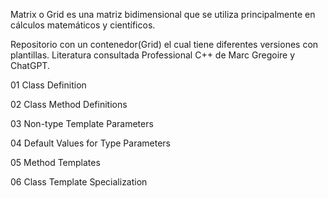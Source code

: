 Matrix o Grid es una matriz bidimensional que se utiliza principalmente en cálculos matemáticos y científicos. 

Repositorio con un contenedor(Grid) el cual tiene diferentes versiones con plantillas.
Literatura consultada Professional C++ de Marc Gregoire y ChatGPT.

01 Class Definition

02 Class Method Definitions

03 Non-type Template Parameters

04 Default Values for Type Parameters

05 Method Templates

06 Class Template Specialization
